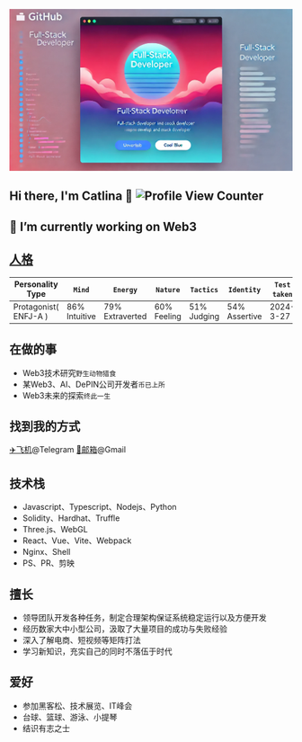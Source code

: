 ![banner](overview.webp)

## Hi there, I'm Catlina 👋 ![Profile View Counter](https://komarev.com/ghpvc/?username=Catlina-2B)

## 🔭 I’m currently working on Web3

## [人格](https://www.16personalities.com/profiles/3e39805b85ca8)
| Personality Type      | `Mind`        | `Energy`        | `Nature`    | `Tactics`     | `Identity`    | `Test taken` |
|-----------------------|---------------|-----------------|-------------|---------------|---------------|--------------|
| Protagonist( ENFJ-A ) | 86% Intuitive | 79% Extraverted | 60% Feeling | 51% Judging   | 54% Assertive | 2024-3-27    |

## 在做的事

- Web3技术研究`野生动物猎食`
- 某Web3、AI、DePIN公司开发者`币已上所`
- Web3未来的探索`终此一生`

## 找到我的方式
[✈️飞机](https://t.me/groue_juice)@Telegram
[📮邮箱](mailto:catlina186@gmail.com)@Gmail

## 技术栈
- Javascript、Typescript、Nodejs、Python
- Solidity、Hardhat、Truffle
- Three.js、WebGL
- React、Vue、Vite、Webpack
- Nginx、Shell
- PS、PR、剪映

## 擅长
- 领导团队开发各种任务，制定合理架构保证系统稳定运行以及方便开发
- 经历数家大中小型公司，汲取了大量项目的成功与失败经验
- 深入了解电商、短视频等矩阵打法
- 学习新知识，充实自己的同时不落伍于时代

## 爱好
- 参加黑客松、技术展览、IT峰会
- 台球、篮球、游泳、小提琴
- 结识有志之士